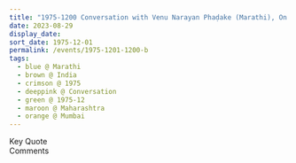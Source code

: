 ```yaml
---
title: "1975-1200 Conversation with Venu Narayan Phaḍake (Marathi), On the Death of the Father of Venu Narayan Phaḍake, Part 2, Mumbai, Maharashtra, India"
date: 2023-08-29
display_date: 
sort_date: 1975-12-01
permalink: /events/1975-1201-1200-b
tags:
  - blue @ Marathi
  - brown @ India
  - crimson @ 1975
  - deeppink @ Conversation
  - green @ 1975-12
  - maroon @ Maharashtra
  - orange @ Mumbai
---
```


<wave-list>
  <list-title color="green" width="75">Key Quote</list-title>
  <list-item color="BlanchedAlmond"  width="200"></list-item>
  <list-item color="Lavender"></list-item>
  <list-item color="BlanchedAlmond"></list-item>
</wave-list>

<br>

<wave-list>
  <list-title color="green" width="75">Comments</list-title>
  <list-item color="BlanchedAlmond"  width="200"></list-item>
  <list-item color="Lavender"></list-item>
  <list-item color="BlanchedAlmond"></list-item>
</wave-list>